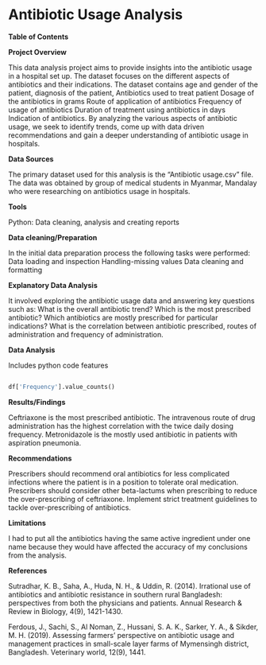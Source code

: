 # Antibiotic Usage Analysis

**Table of Contents**

**Project Overview**

This data analysis project aims to provide insights into the antibiotic usage in a hospital set up. The dataset focuses on the different aspects of antibiotics and their indications. The dataset contains age and gender of the patient, diagnosis of the patient, Antibiotics used to treat patient Dosage of the antibiotics in grams Route of application of antibiotics Frequency of usage of antibiotics Duration of treatment using antibiotics in days Indication of antibiotics. By analyzing the various aspects of antibiotic usage, we seek to identify trends, come up with data driven recommendations and gain a deeper understanding of antibiotic usage in hospitals.

**Data Sources**

The primary dataset used for this analysis is the “Antibiotic usage.csv” file.
The data was obtained by group of medical students in Myanmar, Mandalay who were researching on antibiotics usage in hospitals.

**Tools**

Python: Data cleaning, analysis and creating reports

**Data cleaning/Preparation**

In the initial data preparation process the following tasks were performed:
Data loading and inspection
Handling-missing values
Data cleaning and formatting

**Explanatory Data Analysis**

It involved exploring the antibiotic usage data and answering key questions such as:
What is the overall antibiotic trend?
Which is the most prescribed antibiotic?
Which antibiotics are mostly prescribed for particular indications?
What is the correlation between antibiotic prescribed, routes of administration and frequency of administration.

**Data Analysis**

Includes python code features

```Python

df['Frequency'].value_counts()

```

**Results/Findings**

Ceftriaxone is the most prescribed antibiotic.
The intravenous route of drug administration has the highest correlation with the twice daily dosing frequency.
Metronidazole is the mostly used antibiotic in patients with aspiration pneumonia.

**Recommendations**

Prescribers should recommend oral antibiotics for less complicated infections where the patient is in a position to tolerate oral medication.
Prescribers should consider other beta-lactums when prescribing to reduce the over-prescribing of ceftriaxone.
Implement strict treatment guidelines to tackle over-prescribing of antibiotics.

**Limitations**

I had to put all the antibiotics having the same active ingredient under one name because they would have affected the accuracy of my conclusions from the analysis.

**References**

Sutradhar, K. B., Saha, A., Huda, N. H., & Uddin, R. (2014). Irrational use of antibiotics and antibiotic resistance in southern rural Bangladesh: perspectives from both the physicians and patients. Annual Research & Review in Biology, 4(9), 1421-1430.

Ferdous, J., Sachi, S., Al Noman, Z., Hussani, S. A. K., Sarker, Y. A., & Sikder, M. H. (2019). Assessing farmers’ perspective on antibiotic usage and management practices in small-scale layer farms of Mymensingh district, Bangladesh. Veterinary world, 12(9), 1441.





